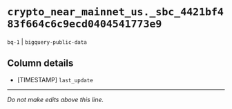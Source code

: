 # `crypto_near_mainnet_us._sbc_4421bf483f664c6c9ecd0404541773e9`
`bq-1` | `bigquery-public-data`

## Column details
* [TIMESTAMP] `last_update`

-------------------------------------------------------------------------------
*Do not make edits above this line.*
